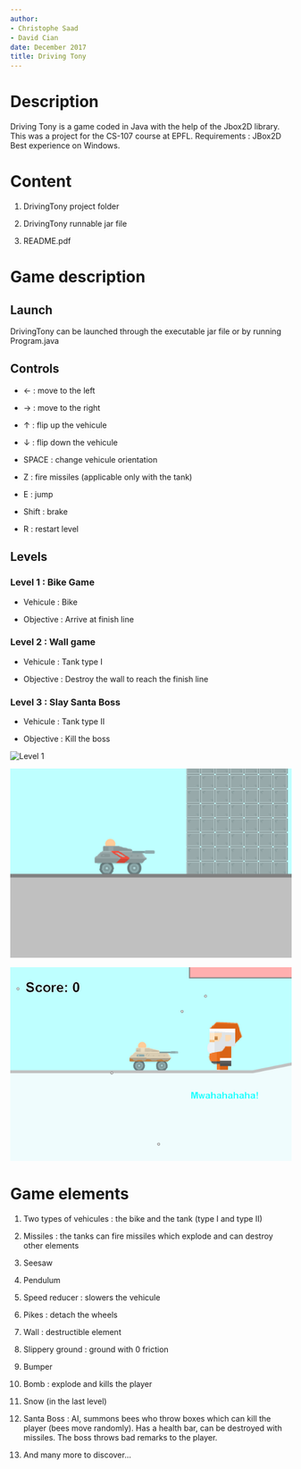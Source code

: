 ```yaml
---
author:
- Christophe Saad
- David Cian
date: December 2017
title: Driving Tony
---
```


Description
===========

Driving Tony is a game coded in Java with the help of the Jbox2D
library. This was a project for the CS-107 course at EPFL. Requirements
: JBox2D Best experience on Windows.

Content
=======

1.  DrivingTony project folder

2.  DrivingTony runnable jar file

3.  README.pdf

Game description
================

Launch
------

DrivingTony can be launched through the executable jar file or by
running Program.java

Controls
--------

-   &larr; : move to the left

-   &rarr;  : move to the right

-   &uarr; : flip up the vehicule

-   &darr; : flip down the vehicule

-   SPACE : change vehicule orientation

-   Z : fire missiles (applicable only with the tank)

-   E : jump

-   Shift : brake

-   R : restart level

Levels
------

### Level 1 : Bike Game

-   Vehicule : Bike

-   Objective : Arrive at finish line

### Level 2 : Wall game

-   Vehicule : Tank type I

-   Objective : Destroy the wall to reach the finish line

### Level 3 : Slay Santa Boss

-   Vehicule : Tank type II

-   Objective : Kill the boss

![Level 1](level-1.PNG=250x250)

![Level 2](level-2.PNG)

![Level 3](level-3.PNG)

Game elements
=============

1.  Two types of vehicules : the bike and the tank (type I and type II)

2.  Missiles : the tanks can fire missiles which explode and can destroy
    other elements

3.  Seesaw

4.  Pendulum

5.  Speed reducer : slowers the vehicule

6.  Pikes : detach the wheels

7.  Wall : destructible element

8.  Slippery ground : ground with 0 friction

9.  Bumper

10. Bomb : explode and kills the player

11. Snow (in the last level)

12. Santa Boss : AI, summons bees who throw boxes which can kill the
    player (bees move randomly). Has a health bar, can be destroyed with
    missiles. The boss throws bad remarks to the player.

13. And many more to discover\...

